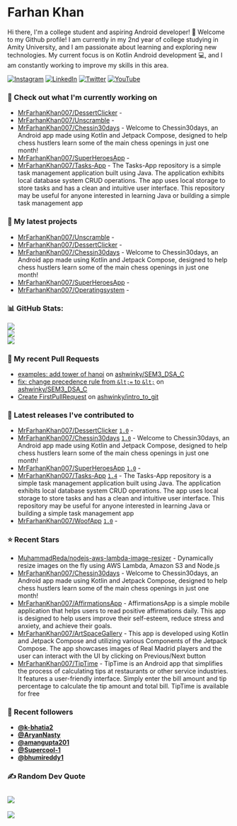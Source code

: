 # Farhan Khan

Hi there, I'm a college student and aspiring Android developer! 👋
Welcome to my Github profile! I am currently in my 2nd year of college studying in Amity University,
  and I am passionate about learning and exploring new technologies. My current focus is on Kotlin Android development 💻, and I am constantly working to improve my skills in this area.

[![Instagram](https://img.shields.io/badge/Instagram-%23E4405F.svg?logo=Instagram&logoColor=white)](https://instagram.com/https://www.instagram.com/mr.farhankhan._/) [![LinkedIn](https://img.shields.io/badge/LinkedIn-%230077B5.svg?logo=linkedin&logoColor=white)](https://linkedin.com/in/https://www.linkedin.com/in/farhan-khan-415963224//) 
[![Twitter](https://img.shields.io/badge/Twitter-%231DA1F2.svg?logo=Twitter&logoColor=white)](https://twitter.com/Toxiclucien) 
[![YouTube](https://img.shields.io/badge/YouTube-%23FF0000.svg?logo=YouTube&logoColor=white)](https://youtube.com/@@toxiclucien) 

### 👷 Check out what I'm currently working on

- [MrFarhanKhan007/DessertClicker](https://github.com/MrFarhanKhan007/DessertClicker) - 
- [MrFarhanKhan007/Unscramble](https://github.com/MrFarhanKhan007/Unscramble) - 
- [MrFarhanKhan007/Chessin30days](https://github.com/MrFarhanKhan007/Chessin30days) - Welcome to Chessin30days, an Android app made using Kotlin and Jetpack Compose, designed to help chess hustlers learn some of the main chess openings in just one month!
- [MrFarhanKhan007/SuperHeroesApp](https://github.com/MrFarhanKhan007/SuperHeroesApp) - 
- [MrFarhanKhan007/Tasks-App](https://github.com/MrFarhanKhan007/Tasks-App) - The Tasks-App repository is a simple task management application built using Java. The application exhibits local database system CRUD operations. The app uses local storage to store tasks and has a clean and intuitive user interface. This repository may be useful for anyone interested in learning Java or building a simple task management app

### 🌱 My latest projects

- [MrFarhanKhan007/Unscramble](https://github.com/MrFarhanKhan007/Unscramble) - 
- [MrFarhanKhan007/DessertClicker](https://github.com/MrFarhanKhan007/DessertClicker) - 
- [MrFarhanKhan007/Chessin30days](https://github.com/MrFarhanKhan007/Chessin30days) - Welcome to Chessin30days, an Android app made using Kotlin and Jetpack Compose, designed to help chess hustlers learn some of the main chess openings in just one month!
- [MrFarhanKhan007/SuperHeroesApp](https://github.com/MrFarhanKhan007/SuperHeroesApp) - 
- [MrFarhanKhan007/Operatingsystem](https://github.com/MrFarhanKhan007/Operatingsystem) - 

### 📊 GitHub Stats:
![](https://github-readme-stats.vercel.app/api?username=MrFarhanKhan007&theme=radical&hide_border=false&include_all_commits=true&count_private=false)<br/>
![](https://github-readme-streak-stats.herokuapp.com/?user=MrFarhanKhan007&theme=radical&hide_border=false)<br/>
![](https://github-readme-stats.vercel.app/api/top-langs/?username=MrFarhanKhan007&theme=radical&hide_border=false&include_all_commits=true&count_private=false&layout=compact)
            
### 🔨 My recent Pull Requests

- [examples: add tower of hanoi](https://github.com/ashwinky/SEM3_DSA_C/pull/2) on [ashwinky/SEM3_DSA_C](https://github.com/ashwinky/SEM3_DSA_C)
- [fix: change precedence rule from `&lt;=` to `&lt;`](https://github.com/ashwinky/SEM3_DSA_C/pull/1) on [ashwinky/SEM3_DSA_C](https://github.com/ashwinky/SEM3_DSA_C)
- [Create FirstPullRequest](https://github.com/ashwinky/intro_to_git/pull/2) on [ashwinky/intro_to_git](https://github.com/ashwinky/intro_to_git)

### 🔭 Latest releases I've contributed to

- [MrFarhanKhan007/DessertClicker](https://github.com/MrFarhanKhan007/DessertClicker) [`1.0`](https://github.com/MrFarhanKhan007/DessertClicker/releases/tag/1.0) - 
- [MrFarhanKhan007/Chessin30days](https://github.com/MrFarhanKhan007/Chessin30days) [`1.0`](https://github.com/MrFarhanKhan007/Chessin30days/releases/tag/1.0) - Welcome to Chessin30days, an Android app made using Kotlin and Jetpack Compose, designed to help chess hustlers learn some of the main chess openings in just one month!
- [MrFarhanKhan007/SuperHeroesApp](https://github.com/MrFarhanKhan007/SuperHeroesApp) [`1.0`](https://github.com/MrFarhanKhan007/SuperHeroesApp/releases/tag/1.0) - 
- [MrFarhanKhan007/Tasks-App](https://github.com/MrFarhanKhan007/Tasks-App) [`1.4`](https://github.com/MrFarhanKhan007/Tasks-App/releases/tag/1.4) - The Tasks-App repository is a simple task management application built using Java. The application exhibits local database system CRUD operations. The app uses local storage to store tasks and has a clean and intuitive user interface. This repository may be useful for anyone interested in learning Java or building a simple task management app
- [MrFarhanKhan007/WoofApp](https://github.com/MrFarhanKhan007/WoofApp) [`1.0`](https://github.com/MrFarhanKhan007/WoofApp/releases/tag/1.0) - 

### ⭐ Recent Stars

- [MuhammadReda/nodejs-aws-lambda-image-resizer](https://github.com/MuhammadReda/nodejs-aws-lambda-image-resizer) - Dynamically resize images on the fly using AWS Lambda, Amazon S3 and Node.js
- [MrFarhanKhan007/Chessin30days](https://github.com/MrFarhanKhan007/Chessin30days) - Welcome to Chessin30days, an Android app made using Kotlin and Jetpack Compose, designed to help chess hustlers learn some of the main chess openings in just one month!
- [MrFarhanKhan007/AffirmationsApp](https://github.com/MrFarhanKhan007/AffirmationsApp) - AffirmationsApp is a simple mobile application that helps users to read positive affirmations daily. This app is designed to help users improve their self-esteem, reduce stress and anxiety, and achieve their goals.
- [MrFarhanKhan007/ArtSpaceGallery](https://github.com/MrFarhanKhan007/ArtSpaceGallery) - This app is developed using Kotlin and Jetpack Compose and utilizing various Components of the Jetpack Compose. The app showcases images of Real Madrid players and the user can interact with the UI by clicking on Previous/Next button
- [MrFarhanKhan007/TipTime](https://github.com/MrFarhanKhan007/TipTime) - TipTime is an Android app that simplifies the process of calculating tips at restaurants or other service industries. It features a user-friendly interface. Simply enter the bill amount and tip percentage to calculate the tip amount and total bill. TipTime is available for free

### 💖 Recent followers

- [**@k-bhatia2**](https://github.com/k-bhatia2)
- [**@AryanNasty**](https://github.com/AryanNasty)
- [**@amangupta201**](https://github.com/amangupta201)
- [**@Supercool-1**](https://github.com/Supercool-1)
- [**@bhumireddy1**](https://github.com/bhumireddy1)
    
### ✍️ Random Dev Quote
![](https://quotes-github-readme.vercel.app/api?type=horizontal&theme=radical)
 ---
[![](https://visitcount.itsvg.in/api?id=bhumireddy1&icon=2&color=0)](https://visitcount.itsvg.in)


